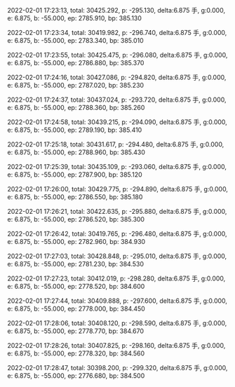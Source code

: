 2022-02-01 17:23:13, total: 30425.292, p: -295.130, delta:6.875 手, g:0.000, e: 6.875, b: -55.000, ep: 2785.910, bp: 385.130

2022-02-01 17:23:34, total: 30419.982, p: -296.740, delta:6.875 手, g:0.000, e: 6.875, b: -55.000, ep: 2783.340, bp: 385.010

2022-02-01 17:23:55, total: 30425.475, p: -296.080, delta:6.875 手, g:0.000, e: 6.875, b: -55.000, ep: 2786.880, bp: 385.370

2022-02-01 17:24:16, total: 30427.086, p: -294.820, delta:6.875 手, g:0.000, e: 6.875, b: -55.000, ep: 2787.020, bp: 385.230

2022-02-01 17:24:37, total: 30437.024, p: -293.720, delta:6.875 手, g:0.000, e: 6.875, b: -55.000, ep: 2788.360, bp: 385.260

2022-02-01 17:24:58, total: 30439.215, p: -294.090, delta:6.875 手, g:0.000, e: 6.875, b: -55.000, ep: 2789.190, bp: 385.410

2022-02-01 17:25:18, total: 30431.617, p: -294.480, delta:6.875 手, g:0.000, e: 6.875, b: -55.000, ep: 2788.960, bp: 385.430

2022-02-01 17:25:39, total: 30435.109, p: -293.060, delta:6.875 手, g:0.000, e: 6.875, b: -55.000, ep: 2787.900, bp: 385.120

2022-02-01 17:26:00, total: 30429.775, p: -294.890, delta:6.875 手, g:0.000, e: 6.875, b: -55.000, ep: 2786.550, bp: 385.180

2022-02-01 17:26:21, total: 30422.635, p: -295.880, delta:6.875 手, g:0.000, e: 6.875, b: -55.000, ep: 2786.520, bp: 385.300

2022-02-01 17:26:42, total: 30419.765, p: -296.480, delta:6.875 手, g:0.000, e: 6.875, b: -55.000, ep: 2782.960, bp: 384.930

2022-02-01 17:27:03, total: 30428.848, p: -295.010, delta:6.875 手, g:0.000, e: 6.875, b: -55.000, ep: 2781.230, bp: 384.530

2022-02-01 17:27:23, total: 30412.019, p: -298.280, delta:6.875 手, g:0.000, e: 6.875, b: -55.000, ep: 2778.520, bp: 384.600

2022-02-01 17:27:44, total: 30409.888, p: -297.600, delta:6.875 手, g:0.000, e: 6.875, b: -55.000, ep: 2778.000, bp: 384.450

2022-02-01 17:28:06, total: 30408.120, p: -298.590, delta:6.875 手, g:0.000, e: 6.875, b: -55.000, ep: 2778.770, bp: 384.670

2022-02-01 17:28:26, total: 30407.825, p: -298.160, delta:6.875 手, g:0.000, e: 6.875, b: -55.000, ep: 2778.320, bp: 384.560

2022-02-01 17:28:47, total: 30398.200, p: -299.320, delta:6.875 手, g:0.000, e: 6.875, b: -55.000, ep: 2776.680, bp: 384.500